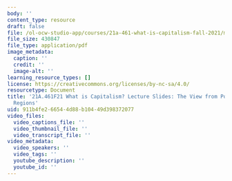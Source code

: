 ```yaml
---
body: ''
content_type: resource
draft: false
file: /ol-ocw-studio-app/courses/21a-461-what-is-capitalism-fall-2021/mit21a_461f21_sess18.pdf
file_size: 430847
file_type: application/pdf
image_metadata:
  caption: ''
  credit: ''
  image-alt: ''
learning_resource_types: []
license: https://creativecommons.org/licenses/by-nc-sa/4.0/
resourcetype: Document
title: '21A.461F21 What is Capitalism? Lecture Slides: The View from Post-Colonial
  Regions'
uid: 911b4fe2-6654-4d88-b104-49d398372077
video_files:
  video_captions_file: ''
  video_thumbnail_file: ''
  video_transcript_file: ''
video_metadata:
  video_speakers: ''
  video_tags: ''
  youtube_description: ''
  youtube_id: ''
---
```

